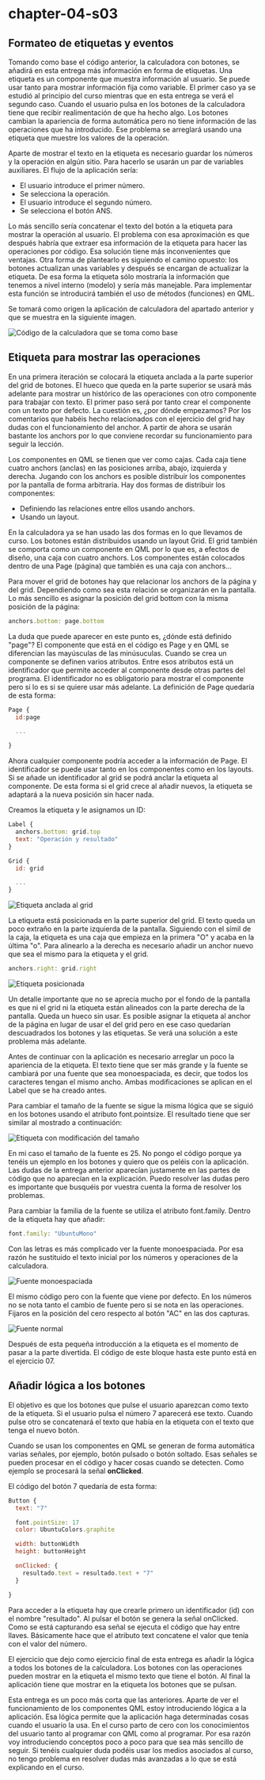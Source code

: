 # chapter-04-s03

## Formateo de etiquetas y eventos

Tomando como base el código anterior, la calculadora con botones, se añadirá en esta entrega más información en forma de etiquetas. Una etiqueta es un componente que muestra información al usuario. Se puede usar tanto para mostrar información fija como variable. El primer caso ya se estudió al principio del curso mientras que en esta entrega se verá el segundo caso. Cuando el usuario pulsa en los botones de la calculadora tiene que recibir realimentación de que ha hecho algo. Los botones cambian la apariencia de forma automática pero no tiene información de las operaciones que ha introducido. Ese problema se arreglará usando una etiqueta que muestre los valores de la operación.

Aparte de mostrar el texto en la etiqueta es necesario guardar los números y la operación en algún sitio. Para hacerlo se usarán un par de variables auxiliares. El flujo de la aplicación sería:

* El usuario introduce el primer número.
* Se selecciona la operación.
* El usuario introduce el segundo número.
* Se selecciona el botón ANS.

Lo más sencillo sería concatenar el texto del botón a la etiqueta para mostrar la operación al usuario. El problema con esa aproximación es que después habría que extraer esa información de la etiqueta para hacer las operaciones por código. Esa solución tiene más inconvenientes que ventajas. Otra forma de plantearlo es siguiendo el camino opuesto: los botones actualizan unas variables y después se encargan de actualizar la etiqueta. De esa forma la etiqueta sólo mostraría la información que tenemos a nivel interno \(modelo\) y sería más manejable. Para implementar esta función se introducirá también el uso de métodos \(funciones\) en QML.

Se tomará como origen la aplicación de calculadora del apartado anterior y que se muestra en la siguiente imagen.

![C&#xF3;digo de la calculadora que se toma como base](../.gitbook/assets/01_initial_app.png)

## Etiqueta para mostrar las operaciones

En una primera iteración se colocará la etiqueta anclada a la parte superior del grid de botones. El hueco que queda en la parte superior se usará más adelante para mostrar un histórico de las operaciones con otro componente para trabajar con texto. El primer paso será por tanto crear el componente con un texto por defecto. La cuestión es, ¿por dónde empezamos? Por los comentarios que habéis hecho relacionados con el ejercicio del grid hay dudas con el funcionamiento del anchor. A partir de ahora se usarán bastante los anchors por lo que conviene recordar su funcionamiento para seguir la lección.

Los componentes en QML se tienen que ver como cajas. Cada caja tiene cuatro anchors \(anclas\) en las posiciones arriba, abajo, izquierda y derecha. Jugando con los anchors es posible distribuir los componentes por la pantalla de forma arbitraria. Hay dos formas de distribuir los componentes:

* Definiendo las relaciones entre ellos usando anchors.
* Usando un layout.

En la calculadora ya se han usado las dos formas en lo que llevamos de curso. Los botones están distribuidos usando un layout Grid. El grid también se comporta como un componente en QML por lo que es, a efectos de diseño, una caja con cuatro anchors. Los componentes están colocados dentro de una Page \(página\) que también es una caja con anchors...

Para mover el grid de botones hay que relacionar los anchors de la página y del grid. Dependiendo como sea esta relación se organizarán en la pantalla. Lo más sencillo es asignar la posición del grid bottom con la misma posición de la página:

```javascript
anchors.bottom: page.bottom
```

La duda que puede aparecer en este punto es, ¿dónde está definido "page"? El componente que está en el código es Page y en QML se diferencian las mayúsculas de las minúsuculas. Cuando se crea un componente se definen varios atributos. Entre esos atributos está un identificador que permite acceder al componente desde otras partes del programa. El identificador no es obligatorio para mostrar el componente pero si lo es si se quiere usar más adelante. La definición de Page quedaría de esta forma:

```javascript
Page {
  id:page

  ...

}
```

Ahora cualquier componente podría acceder a la información de Page. El identificador se puede usar tanto en los componentes como en los layouts. Si se añade un identificador al grid se podrá anclar la etiqueta al componente. De esta forma si el grid crece al añadir nuevos, la etiqueta se adaptará a la nueva posición sin hacer nada.

Creamos la etiqueta y le asignamos un ID:

```javascript
Label {
  anchors.bottom: grid.top
  text: "Operación y resultado"
}

Grid {
  id: grid

  ...
}
```

![Etiqueta anclada al grid](../.gitbook/assets/02_grid_anchor.png)

La etiqueta está posicionada en la parte superior del grid. El texto queda un poco extraño en la parte izquierda de la pantalla. Siguiendo con el símil de la caja, la etiqueta es una caja que empieza en la primera "O" y acaba en la última "o". Para alinearlo a la derecha es necesario añadir un anchor nuevo que sea el mismo para la etiqueta y el grid.

```javascript
anchors.right: grid.right
```

![Etiqueta posicionada](../.gitbook/assets/03_label_anchor.png)

Un detalle importante que no se aprecia mucho por el fondo de la pantalla es que ni el grid ni la etiqueta están alineados con la parte derecha de la pantalla. Queda un hueco sin usar. Es posible asignar la etiqueta al anchor de la página en lugar de usar el del grid pero en ese caso quedarían descuadrados los botones y las etiquetas. Se verá una solución a este problema más adelante.

Antes de continuar con la aplicación es necesario arreglar un poco la apariencia de la etiqueta. El texto tiene que ser más grande y la fuente se cambiará por una fuente que sea monoespaciada, es decir, que todos los caracteres tengan el mismo ancho. Ambas modificaciones se aplican en el Label que se ha creado antes.

Para cambiar el tamaño de la fuente se sigue la misma lógica que se siguió en los botones usando el atributo font.pointsize. El resultado tiene que ser similar al mostrado a continuación:

![Etiqueta con modificaci&#xF3;n del tama&#xF1;o](../.gitbook/assets/04_font_size%20%281%29.png)

En mi caso el tamaño de la fuente es 25. No pongo el código porque ya tenéis un ejemplo en los botones y quiero que os peléis con la aplicación. Las dudas de la entrega anterior aparecían justamente en las partes de código que no aparecían en la explicación. Puedo resolver las dudas pero es importante que busquéis por vuestra cuenta la forma de resolver los problemas.

Para cambiar la familia de la fuente se utiliza el atributo font.family. Dentro de la etiqueta hay que añadir:

```javascript
font.family: "UbuntuMono"
```

Con las letras es más complicado ver la fuente monoespaciada. Por esa razón he sustituido el texto inicial por los números y operaciones de la calculadora.

![Fuente monoespaciada](../.gitbook/assets/05_font_type%20%281%29.png)

El mismo código pero con la fuente que viene por defecto. En los números no se nota tanto el cambio de fuente pero si se nota en las operaciones. Fijaros en la posición del cero respecto al botón "AC" en las dos capturas.

![Fuente normal](../.gitbook/assets/06_font_normal.png)

Después de esta pequeña introducción a la etiqueta es el momento de pasar a la parte divertida. El código de este bloque hasta este punto está en el ejercicio 07.

## Añadir lógica a los botones

El objetivo es que los botones que pulse el usuario aparezcan como texto de la etiqueta. Si el usuario pulsa el número 7 aparecerá ese texto. Cuando pulse otro se concatenará el texto que había en la etiqueta con el texto que tenga el nuevo botón.

Cuando se usan los componentes en QML se generan de forma automática varias señales, por ejemplo, botón pulsado o botón soltado. Esas señales se pueden procesar en el código y hacer cosas cuando se detecten. Como ejemplo se procesará la señal **onClicked**.

El código del botón 7 quedaría de esta forma:

```javascript
Button {
  text: "7"

  font.pointSize: 17
  color: UbuntuColors.graphite

  width: buttonWidth
  height: buttonHeight

  onClicked: {
    resultado.text = resultado.text + "7"
  }

}
```

Para acceder a la etiqueta hay que crearle primero un identificador \(id\) con el nombre "resultado". Al pulsar el botón se genera la señal onClicked. Como se está capturando esa señal se ejecuta el código que hay entre llaves. Básicamente hace que el atributo text concatene el valor que tenía con el valor del número.

El ejercicio que dejo como ejercicio final de esta entrega es añadir la lógica a todos los botones de la calculadora. Los botones con las operaciones pueden mostrar en la etiqueta el mismo texto que tiene el botón. Al final la aplicación tiene que mostrar en la etiqueta los botones que se pulsan.

Esta entrega es un poco más corta que las anteriores. Aparte de ver el funcionamiento de los componentes QML estoy introduciendo lógica a la aplicación. Esa lógica permite que la aplicación haga determinadas cosas cuando el usuario la usa. En el curso parto de cero con los conocimientos del usuario tanto al programar con QML como al programar. Por esa razón voy introduciendo conceptos poco a poco para que sea más sencillo de seguir. Si tenéis cualquier duda podéis usar los medios asociados al curso, no tengo problema en resolver dudas más avanzadas a lo que se está explicando en el curso.


